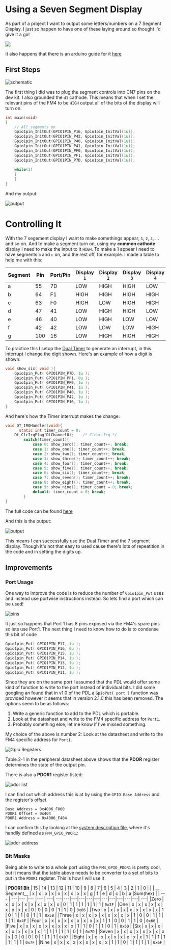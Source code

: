 # Using a Seven Segment Display

As part of a project I want to output some letters/numbers on a 7 Segment Display. I just so happen to have one of these laying around so thought I'd give it a go! 

<img src="http://haneefputtur.com/wp-content/uploads/2016/02/pic7segment.jpg">

It also happens that there is an arduino guide for it [here](http://haneefputtur.com/7-segment-4-digit-led-display-sma420564-using-arduino.html)

## First Steps

![schematic](schematic.PNG)

The first thing I did was to plug the segment controls into CN7 pins on the dev kit. I also grounded the `d1` cathode. This means that when I set the relevant pins of the FM4 to be `HIGH` output all of the bits of the display will turn on. 

``` c
int main(void)
{
	// All segments on
	Gpio1pin_InitOut(GPIO1PIN_P16, Gpio1pin_InitVal(1u));
	Gpio1pin_InitOut(GPIO1PIN_P42, Gpio1pin_InitVal(1u));
	Gpio1pin_InitOut(GPIO1PIN_P40, Gpio1pin_InitVal(1u));
	Gpio1pin_InitOut(GPIO1PIN_P41, Gpio1pin_InitVal(1u));
	Gpio1pin_InitOut(GPIO1PIN_PF0, Gpio1pin_InitVal(1u));
	Gpio1pin_InitOut(GPIO1PIN_PF1, Gpio1pin_InitVal(1u));
	Gpio1pin_InitOut(GPIO1PIN_P7D, Gpio1pin_InitVal(1u));
	   
    while(1)
    {
    }
}
```

And my output:

![output](all_on.JPG)

# Controlling It
With the 7 segement display I want to make somethings appear, `1`, `2`, `3`, ... and so on. And to make a segment turn on, using my __common cathode__ display I need to make the input to it `HIGH`. To make a 1 appear I need to have segments `b` and `c` on, and the rest off, for example. I made a table to help me with this:

| Segment | Pin | Port/Pin | Display `1` | Display `2` | Display `3` |Display `4` |Display `5` |Display `6` |Display `7` |Display `8` |Display `9` |Display `0` |
| --- | --- | --- | --- | --- | --- | --- | --- | --- | --- | --- | --- | --- |
| a | 55| 7D | LOW  | HIGH |HIGH |LOW |  HIGH |HIGH |HIGH |HIGH |HIGH |HIGH |
| b | 64| F1 | HIGH | HIGH |HIGH |HIGH | LOW  |LOW  |HIGH |HIGH |HIGH |HIGH |
| c | 63| F0 | HIGH | LOW  |HIGH |HIGH | HIGH |HIGH |HIGH |HIGH |HIGH |HIGH |
| d | 47| 41 |  LOW |  HIGH| HIGH| LOW|   HIGH| HIGH| LOW |HIGH |HIGH |HIGH |
| e | 46| 40 |  LOW |  HIGH| LOW | LOW |  LOW | HIGH| LOW |HIGH |LOW  |HIGH |
| f | 42| 42 | LOW  | LOW  |LOW  |HIGH  | HIGH| HIGH|LOW  |HIGH |HIGH |HIGH |
| g | 100| 16| LOW  | HIGH |HIGH |HIGH | HIGH |HIGH |LOW  |HIGH |HIGH |LOW  |

To practice this I setup the [Dual Timer](../timer/index.md) to generate an interrupt, in this interrupt I change the digit shown. Here's an example of how a digit is shown:

``` c
void show_six( void ){
	Gpio1pin_Put( GPIO1PIN_P7D, 1u );
	Gpio1pin_Put( GPIO1PIN_PF1, 0u );
	Gpio1pin_Put( GPIO1PIN_PF0, 1u );
	Gpio1pin_Put( GPIO1PIN_P41, 1u );
	Gpio1pin_Put( GPIO1PIN_P40, 1u );
	Gpio1pin_Put( GPIO1PIN_P42, 1u );
	Gpio1pin_Put( GPIO1PIN_P16, 1u );
}
```

And here's how the Timer interrupt makes the change:

```c
void DT_IRQHandler(void){
	  static int timer_count = 0;
    Dt_ClrIrqFlag(DtChannel0);    /* Clear Irq */
		switch(timer_count){
			case 0: show_zero(); timer_count++; break;
			case 1: show_one(); timer_count++; break;
			case 2: show_two(); timer_count++; break;
			case 3: show_three(); timer_count++; break;
			case 4: show_four(); timer_count++; break;
			case 5: show_five(); timer_count++; break;
			case 6: show_six(); timer_count++; break;
			case 7: show_seven(); timer_count++; break;
			case 8: show_eight(); timer_count++; break;
			case 9: show_nine(); timer_count = 0; break;
			default: timer_count = 0; break;
		}	
}
```

The full code can be found [here](count_loop.c)

And this is the output:

![output](sevenseg_loop.gif)

This means I can successfully use the Dual Timer and the 7 segment display. Though it's not that easy to used cause there's lots of repeatition in the code and in setting the digits up.

## Improvements

### Port Usage

One way to improve the code is to reduce the number of `Gpio1pin_Put` uses and instead use portwise instructions instead. So lets find a port which can be used!

![pins](port1_pins.png)

It just so happens that Port 1 has 8 pins exposed via the FM4's spare pins so lets use Port1. The next thing I need to know how to do is to condense this bit of code 

```c
Gpio1pin_Put( GPIO1PIN_P17, 1u );
Gpio1pin_Put( GPIO1PIN_P16, 0u );
Gpio1pin_Put( GPIO1PIN_P15, 1u );
Gpio1pin_Put( GPIO1PIN_P14, 1u );
Gpio1pin_Put( GPIO1PIN_P13, 1u );
Gpio1pin_Put( GPIO1PIN_P12, 1u );
Gpio1pin_Put( GPIO1PIN_P11, 1u );

```

Since they are on the same port I assumed that the PDL would offer some kind of function to write to the port instead of individual bits. I did some googling an found that in v1.0 of the PDL a `GpioPut( port )` function was provided however it seems that in version 2.1.0 this has been removed. The options seem to be as follows: 

1. Write a generic function to add to the PDL which is portable. 
2. Look at the datasheet and write to the FM4 specific address for `Port1`.
3. Probably something else, let me know if I've missed something.

My choice of the above is number 2: Look at the datasheet and write to the FM4 specific address for `Port1`.

![Gpio Registers](gpio_table.PNG)

Table 2-1 in the peripheral datasheet above shows that the __PDOR__ register determines the state of the output pin.

There is also a __PDOR1__ register listed:

![pdor list](PDOR_table.PNG)

I can find out which address this is at by using the `GPIO Base Address` and the register's offset.

```
Base_Address = 0x4006_F000
PDOR1 Offset = 0x404
PDOR1 Address = 0x4006_F404
```

I can confirm this by looking at the [system description file](code/s6e2ccxj/common/s6e2ccxj.h), where it's handily defined as `FM4_GPIO_PDOR1`:

![pdor address](system_pdor1.PNG)

### Bit Masks

Being able to write to a whole port using the `FM4_GPIO_PDOR1` is pretty cool, but it means that the table above needs to be converter to a set of bits to put in the `PDOR1` register. This is how I will use it

| __PDOR1 Bit__ | 15 | 14 | 13 | 12 | 11 | 10 | 9 | 8 | 7 | 6 | 5 | 4 | 3 | 2 | 1 | 0 |    |
| __ Segment__  |  x | x  | x  | x  | x  | x  | x | x | x | g | f | e | d | c | b | a |Sum(hex) |
| ---			| ---|--- |--- |--- | ---| ---|---|---|---|---|---|---|---|---|---|---| ---|
|Zero 			|  x | x  | x  | x  | x  | x  | x | x | x | 0 | 1 | 1 | 1 | 1 | 1 | 1 | `0x3F` |
|One 			|  x | x  | x  | x  | x  | x  | x | x | x | 0 | 0 | 0 | 0 | 1 | 1 | 0 | `0x06` |
|Two 			|  x | x  | x  | x  | x  | x  | x | x | x | 1 | 0 | 1 | 1 | 0 | 1 | 1 | `0x5B` |
|Three			|  x | x  | x  | x  | x  | x  | x | x | x | 1 | 0 | 0 | 1 | 1 | 1 | 1 | `0x4F` |
|Four			|  x | x  | x  | x  | x  | x  | x | x | x | 1 | 1 | 0 | 0 | 1 | 1 | 0 | `0x66` |
|Five 			|  x | x  | x  | x  | x  | x  | x | x | x | 1 | 1 | 0 | 1 | 1 | 0 | 1 | `0x6D` |
|Six			|  x | x  | x  | x  | x  | x  | x | x | x | 1 | 1 | 1 | 1 | 1 | 0 | 1 | `0x7D` |
|Seven			|  x | x  | x  | x  | x  | x  | x | x | x | 0 | 0 | 0 | 0 | 1 | 1 | 1 | `0x07` |
|Eight			|  x | x  | x  | x  | x  | x  | x | x | x | 1 | 1 | 1 | 1 | 1 | 1 | 1 | `0x7F` |
|Nine			|  x | x  | x  | x  | x  | x  | x | x | x | 1 | 1 | 0 | 1 | 1 | 1 | 1 | `0x6F` |